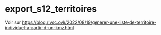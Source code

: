 # export_s12_territoires

Voir sur https://blog.rivsc.ovh/2022/08/19/generer-une-liste-de-territoire-individuel-a-partir-d-un-kmz.html
